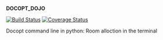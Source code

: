 __DOCOPT_DOJO__

[![Build Status](https://travis-ci.org/ThaDeveloper/docopt_dojo.svg?branch=master)](https://travis-ci.org/ThaDeveloper/docopt_dojo)
[![Coverage Status](https://coveralls.io/repos/github/ThaDeveloper/docopt_dojo/badge.svg?branch=modules)](https://coveralls.io/github/ThaDeveloper/docopt_dojo?branch=modules)

Docopt command line in python: Room alloction in the terminal
